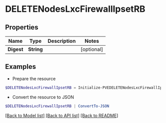 # DELETENodesLxcFirewallIpsetRB
## Properties

Name | Type | Description | Notes
------------ | ------------- | ------------- | -------------
**Digest** | **String** |  | [optional] 

## Examples

- Prepare the resource
```powershell
$DELETENodesLxcFirewallIpsetRB = Initialize-PVEDELETENodesLxcFirewallIpsetRB  -Digest null
```

- Convert the resource to JSON
```powershell
$DELETENodesLxcFirewallIpsetRB | ConvertTo-JSON
```

[[Back to Model list]](../README.md#documentation-for-models) [[Back to API list]](../README.md#documentation-for-api-endpoints) [[Back to README]](../README.md)

